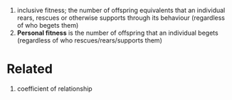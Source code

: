 1. inclusive fitness; the number of offspring equivalents that an individual rears, rescues or otherwise supports through its behaviour (regardless of who begets them)
2. **Personal fitness** is the number of offspring that an individual begets (regardless of who rescues/rears/supports them)

# Related
1. coefficient of relationship